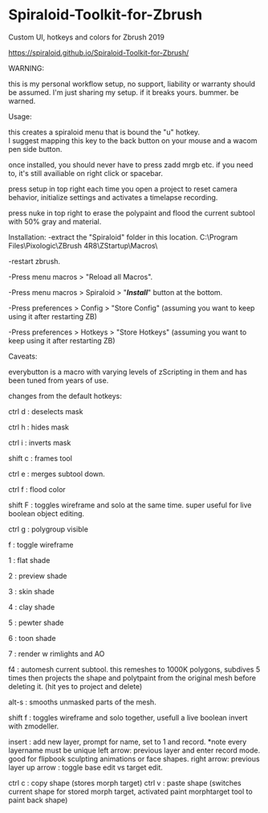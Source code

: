 # Spiraloid-Toolkit-for-Zbrush
Custom UI, hotkeys and colors for Zbrush 2019

https://spiraloid.github.io/Spiraloid-Toolkit-for-Zbrush/

WARNING:

this is my personal workflow setup, no support, liability or warranty should be assumed.  I'm just sharing my setup.  if it breaks yours.  bummer.  be warned.

Usage:

this creates a spiraloid menu that is bound the "u" hotkey.  
I suggest mapping this key to the back button on your mouse and a wacom pen side button. 

once installed, you should never have to press zadd mrgb etc.  if you need to, it's still availiable on right click or spacebar.

press setup in top right each time you open a project to reset camera behavior, initialize settings and activates a timelapse recording.

press nuke in top right to erase the polypaint and flood the current subtool with 50% gray and material.


Installation:
-extract the "Spiraloid" folder in this location.  C:\Program Files\Pixologic\ZBrush 4R8\ZStartup\Macros\

-restart zbrush.

-Press menu macros > "Reload all Macros".

-Press menu macros > Spiraloid > "_______________Install_______________"  button at the bottom.

-Press preferences > Config > "Store Config" (assuming you want to keep using it after restarting ZB)

-Press preferences > Hotkeys > "Store Hotkeys" (assuming you want to keep using it after restarting ZB)



Caveats:

everybutton is a macro with varying levels of zScripting in them and has been tuned from years of use.

changes from the default hotkeys:

ctrl d : deselects mask

ctrl h : hides mask

ctrl i : inverts mask

shift c : frames tool

ctrl e : merges subtool down.

ctrl f : flood color

shift F :  toggles wireframe and solo at the same time. super useful for live boolean object editing.

ctrl g : polygroup visible

f : toggle wireframe

1 : flat shade

2 : preview shade 

3 : skin shade 

4 : clay shade 

5 : pewter shade 

6 : toon shade 

7 : render w rimlights and AO

f4 : automesh current subtool.  this remeshes to 1000K polygons, subdives 5 times then projects the shape and polytpaint from the original mesh before deleting it.  (hit yes to project and delete)

alt-s : smooths unmasked parts of the mesh.

shift f : toggles wireframe and solo together, usefull a live boolean invert with zmodeller.

insert : add new layer, prompt for name, set to 1 and record.  *note every layername must be unique
left arrow: previous layer and enter record mode.  good for flipbook sculpting animations or face shapes.
right arrow: previous layer
up arrow : toggle base edit vs target edit.

ctrl c : copy shape (stores morph target)
ctrl v : paste shape (switches current shape for stored morph target, activated paint morphtarget tool to paint back shape)

